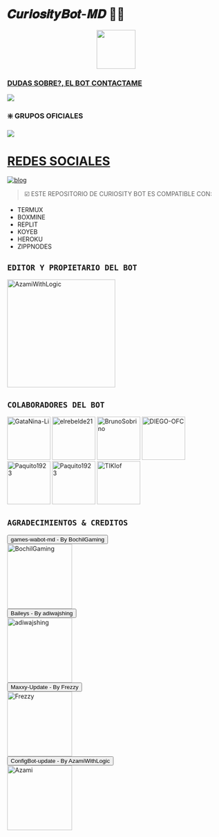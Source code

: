# 𝑪𝒖𝒓𝒊𝒐𝒔𝒊𝒕𝒚𝑩𝒐𝒕-𝑴𝑫 🍒✨
<p align="center"> 
  <a href="https://github.com/AzamiWithLogic/CuriosityBotV1-MD"><img src="http://readme-typing-svg.herokuapp.com?font=mono&size=17&duration=4000&color=ABF7BY&center=falso&vCenter=falso&lines=CURIOSITY+BOT+MD++🍒;GRACIAS+POR+VISITAR+ESTE+REPOSITORIO.👀" height="90px"
</p> 

### DUDAS SOBRE?, EL BOT CONTACTAME 
<p align="hihg">   
<a href="https://instagram.com/azamiwithlogic" target="_blank"> <img src="https://img.shields.io/badge/Instagram-E4405F?style=for-the-badge&logo=instagram&logoColor=white" target="_blank"></a> 

### ❇️ GRUPOS OFICIALES
<a href="https://chat.whatsapp.com/Dw6uFt4fBzbHqVLpRXB8u8" target="blank"><img src="https://img.shields.io/badge/©_CURIOSITY_BOT_MD_1-25D366?style=for-the-badge&logo=whatsapp&logoColor=white" />

# REDES SOCIALES 
[![blog](https://img.shields.io/badge/YouTube-FF0000?style=for-the-badge&logo=youtube&logoColor=white)
](https://www.youtube.com/AzamiWithLogic)


> ☑️ ESTE REPOSITORIO DE CURIOSITY BOT ES COMPATIBLE CON:
* TERMUX
* BOXMINE
* REPLIT
* KOYEB
* HEROKU
* ZIPPNODES

## `EDITOR Y PROPIETARIO DEL BOT` 

<a href="https://github.com/AzamiWithLogic"><img src="https://github.com/AzamiWithLogic.png" width="250" height="250" alt="AzamiWithLogic"/></a>

## `COLABORADORES DEL BOT` 
<a href="https://github.com/GataNina-Li"><img src="https://github.com/GataNina-Li.png" width="100" height="100" alt="GataNina-Li"/></a>
<a href="https://github.com/elrebelde21"><img src="https://github.com/elrebelde21.png" width="100" height="100" alt="elrebelde21"/></a>
<a href="https://github.com/BrunoSobrino"><img src="https://github.com/BrunoSobrino.png" width="100" height="100" alt="BrunoSobrino"/></a>
<a href="https://github.com/DIEGO-OFC"><img src="https://github.com/DIEGO-OFC.png" width="100" height="100" alt="DIEGO-OFC"/></a>
<a href="https://github.com/Paquito1923"><img src="https://github.com/Paquito1923.png" width="100" height="100" alt="Paquito1923"/></a>
<a href="https://github.com/Hyzerr"><img src="https://github.com/Hyzerr.png" width="100" height="100" alt="Paquito1923"/></a>
<a href="https://github.com/TIKIof"><img src="https://github.com/TIKIof.png" width="100" height="100" alt="TIKIof"/></a>

## `AGRADECIMIENTOS & CREDITOS` 
<div><button id="boton" type="button">games-wabot-md - By BochilGaming </button></div>
<a href="https://github.com/BochilGaming/games-wabot-md/tree/multi-device"><img src="https://github.com/BochilGaming.png" width="150" height="150" alt="BochilGaming"/></a>
<div><button id="boton" type="button">Baileys - By adiwajshing</button></div>
<a href="https://github.com/adiwajshing/Baileys"><img src="https://github.com/adiwajshing.png" width="150" height="150" alt="adiwajshing"/></a>
<div><button id="boton" type="button">Maxxy-Update - By Frezzy</button></div>
<a href="https://github.com/Frezzy-XD/Maxxy-Update"><img src="https://github.com/Frezzy-XD.png" width="150" height="150" alt="Frezzy"/></a>
<div><button id="boton" type="button">ConfigBot-update - By AzamiWithLogic</button></div>
<a href="https://github.com/AzamiWithLogic/ConfigBot-update"><img src="https://github.com/AzamiWithLogic.png" width="150" height="150" alt="Azami"/></a>
